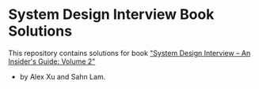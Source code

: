 # System Design Interview Book Solutions

This repository contains solutions for book ["System Design Interview – An Insider's Guide: Volume 2"](https://amz.run/5yGI) 
- by Alex Xu and Sahn Lam.
